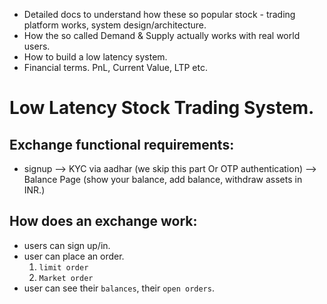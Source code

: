 - Detailed docs to understand how these so popular stock - trading platform works, system design/architecture.
- How the so called Demand & Supply actually works with real world users.
- How to build a low latency system.
- Financial terms. PnL, Current Value, LTP etc.

# Low Latency Stock Trading System.

## Exchange functional requirements:
- signup --> KYC via aadhar (we skip this part Or OTP authentication) --> Balance Page (show your balance, add balance, withdraw assets in INR.)

## How does an exchange work:
- users can sign up/in.
- user can place an order.
  1. `limit order`
  2. `Market order`
- user can see their `balances`, their `open orders`.
